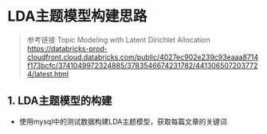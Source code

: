 # LDA主题模型构建思路

> 参考链接
> Topic Modeling with Latent Dirichlet Allocation
> <https://databricks-prod-cloudfront.cloud.databricks.com/public/4027ec902e239c93eaaa8714f173bcfc/3741049972324885/3783546674231782/4413065072037724/latest.html>
>

## 1. LDA主题模型的构建

* 使用mysql中的测试数据构建LDA主题模型，获取每篇文章的关键词

